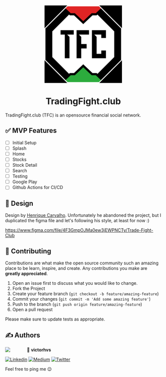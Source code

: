 
<p align="center"> 
   <img height="250" src="art/icon-white-bg-dark.png"/> 
</p>

<h1 align="center"> TradingFight.club </h1>
TradingFight.club (TFC) is an opensource financial social network. 

## ✅ MVP Features
- [ ] Initial Setup
- [ ] Splash
- [ ] Home
- [ ] Stocks
- [ ] Stock Detail
- [ ] Search
- [ ] Testing
- [ ] Google Play
- [ ] Github Actions for CI/CD

## 🎨 Design

Design by [Henrique Carvalho](https://www.linkedin.com/in/henrique-carvalho-3b001468/). 
Unfortunately he abandoned the project, but I duplicated the figma file and let's following his style, at least for now :)

https://www.figma.com/file/4F3GmpOJMa0ew3jEWPNCTy/Trade-Fight-Club

## 🤝 Contributing

Contributions are what make the open source community such an amazing place to be learn, inspire, 
and create. Any contributions you make are **greatly appreciated**.

1. Open an issue first to discuss what you would like to change.
2. Fork the Project
3. Create your feature branch (`git checkout -b feature/amazing-feature`)
4. Commit your changes (`git commit -m 'Add some amazing feature'`)
5. Push to the branch (`git push origin feature/amazing-feature`)
6. Open a pull request

Please make sure to update tests as appropriate.

## ✍️ Authors

<a href="https://www.linkedin.com/in/victorhvs/" target="_blank">
  <img src="https://avatars.githubusercontent.com/u/5183768?v=4" width="70" align="left">
</a>

👤 **victorhvs**

[![Linkedin](https://img.shields.io/badge/-linkedin-grey?logo=linkedin)](https://www.linkedin.com/in/victorhvs/)
[![Medium](https://img.shields.io/badge/-medium-grey?logo=medium)](https://victorhvs.medium.com/)
[![Twitter](https://img.shields.io/badge/-medium-grey?logo=twitter)](https://twitter.com/VictorHVS_)

Feel free to ping me 😉
